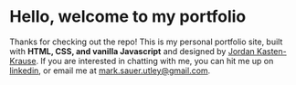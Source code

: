 # Hello, welcome to my portfolio

Thanks for checking out the repo! This is my personal portfolio site, built with **HTML, CSS, and vanilla Javascript** and designed by [Jordan Kasten-Krause](http://kastenkrause.com/tempsite/). If you are interested in chatting with me, you can hit me up on [linkedin](https://www.linkedin.com/in/mark-sauer-utley/), or email me at [mark.sauer.utley@gmail.com](mailto:mark.sauer.utley@gmail.com).

